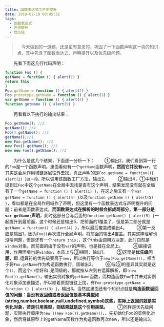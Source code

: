 ```yaml
---
title: 函数表达式与声明提升
date: 2019-02-19 00:05:32
tags:
  - 函数表达式
  - 声明提升
  - 优先级
---
```


> &emsp;今天做到的一道题，还是蛮有意思的，巩固了一下函数声明这一块的知识点，其中包含了函数表达式、声明提升以及优先级问题。

<escape><!-- more --></escape>

&emsp;&emsp;先看下面这几行代码声明：
```javascript
function Foo () {
getName = function () { alert(1) }
return this
}
Foo.getName = function () { alert(2) }
Foo.prototype.getName = function () { alert(3) }
var getName = function () { alert(4) }
function getName () { alert(5) }
```
&emsp;&emsp;再看看以下执行的输出结果：
```javascript
Foo.getName(); //2
getName(); //4
Foo().getName(); //1
getName();//1
new Foo.getName(); //2
new Foo().getName(); //3
new new Foo().getName(); //3
```
&emsp;&emsp;为什么是这几个结果，下面逐一分析一下：
&emsp;&emsp;①输出2，我们看到第一行的`Foo`是一个函数声明，里面看似有一个`getName`函数声明，**然而它并没有`var`**，它其实是会从作用域链逐层往外去找，真正声明的是`Foo.getName = function(){ alert(2) }这一段。`所以调用该函数工厂方法，输出2。
&emsp;&emsp;②输出4，①中我们提到过`Foo`中这个`getName`在全局中去找是否有这个声明，结果发现没有就在全局有了一个`getName = function () { alert(1) }`，在这之后又有一个`var getName = function () { alert(4) }`以及`function getName () { alert(5) }`，看似都是在全局作用域作了声明，但这里有一个函数表达式与声明提升的问题：前者是函数表达式，**而函数表达式在解析的时候会拆成两部分，第一部分是`var getName;`声明**，此时这部分会与后面的`function getName() { alert(5) }`一起提升到最前面，这个时候还是输出5，把前面的1覆盖了，但是第二部分就是`getName = function() { alert(4) }`，所以最后覆盖成输出4。
&emsp;&emsp;③第一反应是输出1，因为`Foo()`再次进行全局声明，将前面的输出4覆盖。其实这样理解也没啥问题，但是还有一个`return this;`，这个this由调用方决定，此时自然是`window`对象，而前面的由于没有`var`的声明，也是挂在全局上。
&emsp;&emsp;④直接调用，作用环境也是`window`，本质上与③相同，输出1。
&emsp;&emsp;⑤这里是**优先级问题**，即`.`运算符的优先级要高于`new`，所以执行等价于`new(Foo.getName)()`，相当于将`Foo.getName`作为构造函数执行，固输出2。
&emsp;&emsp;⑥与⑤的差异其实就是这个`()`，而这个`()`恰好和`.`是同级的，那就按从左到右运算解析，即`(new Foo()).getName()`，输出实例对象的`getName`函数，而构造函数`Foo`中并未对实例化对象添加该描述，所以顺着原型链往上找，有`Foo.prototype.getName = function () { alert(3) }`，输出3。当然这里面还有个知识点就是**构造函数返回值的问题：当没有返回值或者返回值是基本类型如(string,number,boolean,null,undefined,symbol)这些，实际上返回的就是实例化对象，若是引用类型，则结果就是这个引用类型。**
&emsp;&emsp;⑦同样是优先级问题，实际执行顺序为`new ((new Foo()).getName)();`，先初始化Foo的实例化对象，然后将其原型上的getName函数作为构造函数再次new，所以还是输出3。